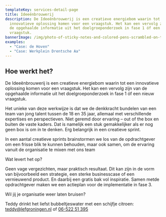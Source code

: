 ```yaml
---
templateKey: services-detail-page
title: Ideeënbrouwerij
description: De Ideeënbrouwerij is een creatieve energiebom waarin tot een
  innovatieve oplossing komen voor een vraagstuk. Het kan een vervolg zijn van
  de opgehaalde informatie uit het doelgroeponderzoek in fase 1 óf een nieuw
  vraagstuk.
bannerImage: /img/photo-of-sticky-notes-and-colored-pens-scrambled-on-table-632470.jpg
examples:
  - "Case: de Hoven"
  - "Case: Werkplein Drentsche Aa"
---
```

## Hoe werkt het?

De Ideeënbrouwerij is een creatieve energiebom waarin tot een innovatieve oplossing komen voor een vraagstuk. Het kan een vervolg zijn van de opgehaalde informatie uit het doelgroeponderzoek in fase 1 óf een nieuw vraagstuk.

Het unieke van deze werkwijze is dat we de denkkracht bundelen van een team van jong talent tussen de 18 en 35 jaar, allemaal met verschillende expertises en perspectieven. Niet geremd door ervaring – out of the box en buiten de vaste kaders. Dat is namelijk een stuk gemakkelijker als er nog geen box is om ín te denken. Erg belangrijk in een creatieve sprint.

In een aantal creatieve sprints brainstormen we los van de opdrachtgever om een frisse blik te kunnen behouden, maar ook samen, om de ervaring  vanuit de organisatie te mixen met ons team

Wat levert het op?

Geen vage vergezichten, maar praktisch resultaat. Dit kan zijn in de vorm van bijvoorbeeld een strategie, een sterke businesscase of een vernieuwend product. En daarbij een gratis bak vol inspiratie. Samen metde opdrachtgever maken we een actieplan voor de implementatie in fase 3.

Wil jij je organisatie weer laten bruisen? 

Teddy drinkt het liefst bubbeltjeswater met een schijfje citroen: 
[teddy@lefgroningen.nl](mailto:teddy@lefgroningen.nl) of [06-522 51 395](<tel:06-522 51 395>)